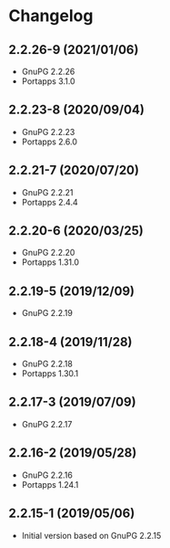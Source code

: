 # Changelog

## 2.2.26-9 (2021/01/06)

* GnuPG 2.2.26
* Portapps 3.1.0

## 2.2.23-8 (2020/09/04)

* GnuPG 2.2.23
* Portapps 2.6.0

## 2.2.21-7 (2020/07/20)

* GnuPG 2.2.21
* Portapps 2.4.4

## 2.2.20-6 (2020/03/25)

* GnuPG 2.2.20
* Portapps 1.31.0

## 2.2.19-5 (2019/12/09)

* GnuPG 2.2.19

## 2.2.18-4 (2019/11/28)

* GnuPG 2.2.18
* Portapps 1.30.1

## 2.2.17-3 (2019/07/09)

* GnuPG 2.2.17

## 2.2.16-2 (2019/05/28)

* GnuPG 2.2.16
* Portapps 1.24.1

## 2.2.15-1 (2019/05/06)

* Initial version based on GnuPG 2.2.15
